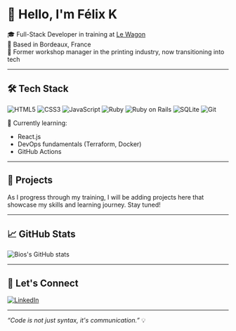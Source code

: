 # 👋 Hello, I'm Félix K

🎓 Full-Stack Developer in training at [Le Wagon](https://www.lewagon.com)  
📍 Based in Bordeaux, France  
💼 Former workshop manager in the printing industry, now transitioning into tech

---

## 🛠️ Tech Stack

![HTML5](https://img.shields.io/badge/HTML5-E34F26?style=flat&logo=html5&logoColor=white)
![CSS3](https://img.shields.io/badge/CSS3-1572B6?style=flat&logo=css3&logoColor=white)
![JavaScript](https://img.shields.io/badge/JavaScript-F7DF1E?style=flat&logo=javascript&logoColor=black)
![Ruby](https://img.shields.io/badge/Ruby-CC342D?style=flat&logo=ruby&logoColor=white)
![Ruby on Rails](https://img.shields.io/badge/Ruby_on_Rails-CC0000?style=flat&logo=rubyonrails&logoColor=white)
![SQLite](https://img.shields.io/badge/SQLite-003B57?style=flat&logo=sqlite&logoColor=white)
![Git](https://img.shields.io/badge/Git-F05032?style=flat&logo=git&logoColor=white)

🧠 Currently learning:
- React.js
- DevOps fundamentals (Terraform, Docker)
- GitHub Actions

---

## 📂 Projects

As I progress through my training, I will be adding projects here that showcase my skills and learning journey. Stay tuned!

---

## 📈 GitHub Stats

![Bios's GitHub stats](https://github-readme-stats.vercel.app/api?username=Bios-afk&show_icons=true&theme=tokyonight)

---

## 🤝 Let's Connect

[![LinkedIn](https://img.shields.io/badge/LinkedIn-0077B5?style=flat&logo=linkedin&logoColor=white)](https://www.linkedin.com/in/felix-korbendau-713a63217)

---

*“Code is not just syntax, it's communication.”* 💡
